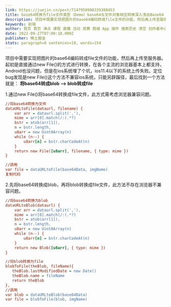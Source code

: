 ```yaml
---
link: https://juejin.cn/post/7147950908339388453
title: base64转换为file文件类型（Demo）base64与文件对象相互转换深入浅出Base64 、Blob、File之间的相互转换java将base64图片转为file上传到服务器文件转base64字符串（ Jquery）
description: 项目中需要实现把图片的base64编码转成file文件的功能，然后再上传至服务器。起初是直接通过new File()的方式进行转换，在各个主流的浏览器基本上都支持
keywords: 前端
author: 首页 首页 沸点 课程 直播 活动 竞赛 商城 App 插件 搜索历史 清空 创作者中心 写文章 发沸点 写笔记 写代码 草稿箱 创作灵感 查看更多 会员 登录 注册
date: 2022-09-27T07:00:18.000Z
publisher: 稀土掘金
stats: paragraph=8 sentences=18, words=154
---
```

项目中需要实现把图片的base64编码转成file文件的功能，然后再上传至服务器。起初是直接通过new File()的方式进行转换，在各个主流的浏览器基本上都支持，Android也没问题，但是在ios系统埋了个坑，ios11.4以下的系统上传失败。定位bug发现是new File()这个方法不兼容ios系统，只能另辟蹊径，最后找到一个方法就是： **将base64转成blob ——> blob转成file**

1.通过new File()将base64转换成file文件，此方式需考虑浏览器兼容问题。

```ini
//将base64转换为文件
dataURLtoFile(dataurl, filename) {
    var arr = dataurl.split(','),
    mime = arr[0].match(/:(.*?)
    bstr = atob(arr[1]),
    n = bstr.length,
    u8arr = new Uint8Array(n)
    while (n--) {
        u8arr[n] = bstr.charCodeAt(n)
    }
    return new File([u8arr], filename, { type: mime })
}

//调用
var file = dataURLtoFile(base64Data, imgName)
复制代码
```

2.先将base64转换成blob，再将blob转换成file文件，此方法不存在浏览器不兼容问题。

```ini
//将base64转换为blob
dataURLtoBlob(dataurl) {
    var arr = dataurl.split(','),
    mime = arr[0].match(/:(.*?)
    bstr = atob(arr[1]),
    n = bstr.length,
    u8arr = new Uint8Array(n)
    while (n--) {
        u8arr[n] = bstr.charCodeAt(n)
    }
    return new Blob([u8arr], { type: mime })
}

//将blob转换为file
blobToFile(theBlob, fileName){
   theBlob.lastModifiedDate = new Date()
   theBlob.name = fileName
   return theBlob
},
//调用
var blob = dataURLtoBlob(base64Data)
var file = blobToFile(blob, imgName)

```
